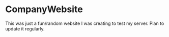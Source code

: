 # CompanyWebsite

This was just a fun/random website I was creating to test my server. Plan to update it regularly.
